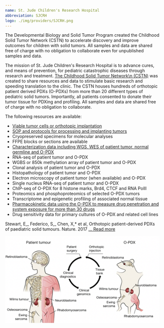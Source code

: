 ```yaml
---
name: St. Jude Children's Research Hospital
abbreviation: SJCRH
logo: ./img/providers/SJCRH.png
---
```


The Developmental Biology and Solid Tumor Program created the Childhood Solid Tumor Network (CSTN) to accelerate discovery and improve outcomes for children with solid tumors. All samples and data are shared free of charge with no obligation to collaborate even for unpublished samples and data.

The mission of St. Jude Children's Research Hospital is to advance cures, and means of prevention, for pediatric catastrophic diseases through research and treatment. [The Childhood Solid Tumor Network\\n (CSTN)](http://www.stjude.org/cstn) was created to share resources and data to stimulate basic research and speeding translation to the clinic. The CSTN houses hundreds of orthotopic patient derived PDXs (O-PDXs) from more than 20 different types of pediatric solid tumors. Importantly, all patients consented to donate their tumor tissue for PDXing and profiling. All samples and data are shared free of charge with no obligation to collaborate.

The following resources are available:

- [Viable tumor cells or orthotopic implantation](https://cstn.stjude.cloud)
- [SOP and protocols for processing and implanting tumors](https://cstn.stjude.cloud/resources)
- Cryopreserved specimens for molecular analyses
- FFPE blocks or sections are available
- [Characterization data including WGS, WES of patient tumor, normal germline and O-PDX](https://platform.stjude.cloud/data/cohorts?dataset_accession=SJC-DS-1008)
- RNA-seq of patient tumor and O-PDX
- WGBS or 850k methylation array of patient tumor and O-PDX
- Clonal analysis of patient tumor and O-PDX
- Histopathology of patient tumor and O-PDX
- Electron microscopy of patient tumor (when available) and O-PDX
- Single nucleus RNA-seq of patient tumor and O-PDX
- ChIP-seq of O-PDX for 8 histone marks, Brd4, CTCF and RNA PolII
- Proteomics and phosphoproteomics of selected O-PDX tumors
- Transcriptome and epigenetic profiling of associated normal tissue
- [Pharmacokinetic data using the O-PDX to measure drug penetration and system exposure for more than 30 drugs](https://cstn.stjude.cloud/resources)
- Drug sensitivity data for primary cultures of O-PDX and related cell lines

Stewart, E,_ Federico, S,_ Chen, X,\* et al, Orthotopic patient-derived PDXs of paediatric solid tumours. Nature. 2017 [... Read more](https://pubmed.ncbi.nlm.nih.gov/28854174)

![Tumour diagram](/img/providers/sjcrh-image.png)
